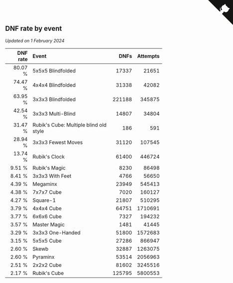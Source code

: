 ## DNF rate by event

*Updated on  1 February 2024*

| DNF rate | Event | DNFs | Attempts |
| ---: | :--- | ---: | ---: |
| 80.07 % | 5x5x5 Blindfolded | 17337 | 21651 |
| 74.47 % | 4x4x4 Blindfolded | 31338 | 42082 |
| 63.95 % | 3x3x3 Blindfolded | 221188 | 345875 |
| 42.54 % | 3x3x3 Multi-Blind | 14807 | 34804 |
| 31.47 % | Rubik's Cube: Multiple blind old style | 186 | 591 |
| 28.94 % | 3x3x3 Fewest Moves | 31120 | 107545 |
| 13.74 % | Rubik's Clock | 61400 | 446724 |
| 9.51 % | Rubik's Magic | 8230 | 86498 |
| 8.41 % | 3x3x3 With Feet | 4766 | 56650 |
| 4.39 % | Megaminx | 23949 | 545413 |
| 4.38 % | 7x7x7 Cube | 7020 | 160127 |
| 4.27 % | Square-1 | 21807 | 510295 |
| 3.79 % | 4x4x4 Cube | 64751 | 1710691 |
| 3.77 % | 6x6x6 Cube | 7327 | 194232 |
| 3.57 % | Master Magic | 1481 | 41445 |
| 3.29 % | 3x3x3 One-Handed | 51800 | 1572683 |
| 3.15 % | 5x5x5 Cube | 27286 | 866947 |
| 2.60 % | Skewb | 32887 | 1263075 |
| 2.60 % | Pyraminx | 53514 | 2056963 |
| 2.51 % | 2x2x2 Cube | 81602 | 3245516 |
| 2.17 % | Rubik's Cube | 125795 | 5800553 |


<a href="https://github.com/jonatanklosko/wca_statistics" class="github-corner" aria-label="View source on Github"><svg width="80" height="80" viewBox="0 0 250 250" style="fill:#151513; color:#fff; position: absolute; top: 0; border: 0; right: 0;" aria-hidden="true"><path d="M0,0 L115,115 L130,115 L142,142 L250,250 L250,0 Z"></path><path d="M128.3,109.0 C113.8,99.7 119.0,89.6 119.0,89.6 C122.0,82.7 120.5,78.6 120.5,78.6 C119.2,72.0 123.4,76.3 123.4,76.3 C127.3,80.9 125.5,87.3 125.5,87.3 C122.9,97.6 130.6,101.9 134.4,103.2" fill="currentColor" style="transform-origin: 130px 106px;" class="octo-arm"></path><path d="M115.0,115.0 C114.9,115.1 118.7,116.5 119.8,115.4 L133.7,101.6 C136.9,99.2 139.9,98.4 142.2,98.6 C133.8,88.0 127.5,74.4 143.8,58.0 C148.5,53.4 154.0,51.2 159.7,51.0 C160.3,49.4 163.2,43.6 171.4,40.1 C171.4,40.1 176.1,42.5 178.8,56.2 C183.1,58.6 187.2,61.8 190.9,65.4 C194.5,69.0 197.7,73.2 200.1,77.6 C213.8,80.2 216.3,84.9 216.3,84.9 C212.7,93.1 206.9,96.0 205.4,96.6 C205.1,102.4 203.0,107.8 198.3,112.5 C181.9,128.9 168.3,122.5 157.7,114.1 C157.9,116.9 156.7,120.9 152.7,124.9 L141.0,136.5 C139.8,137.7 141.6,141.9 141.8,141.8 Z" fill="currentColor" class="octo-body"></path></svg></a><style>.github-corner:hover .octo-arm{animation:octocat-wave 560ms ease-in-out}@keyframes octocat-wave{0%,100%{transform:rotate(0)}20%,60%{transform:rotate(-25deg)}40%,80%{transform:rotate(10deg)}}@media (max-width:500px){.github-corner:hover .octo-arm{animation:none}.github-corner .octo-arm{animation:octocat-wave 560ms ease-in-out}}</style>
